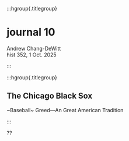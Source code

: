 :::hgroup{.titlegroup}

# journal 10

Andrew Chang-DeWitt \
hist 352, 1 Oct. 2025

:::

:::hgroup{.titlegroup}

## The Chicago Black Sox

~Baseball~ Greed&mdash;An Great American Tradition

:::

??
